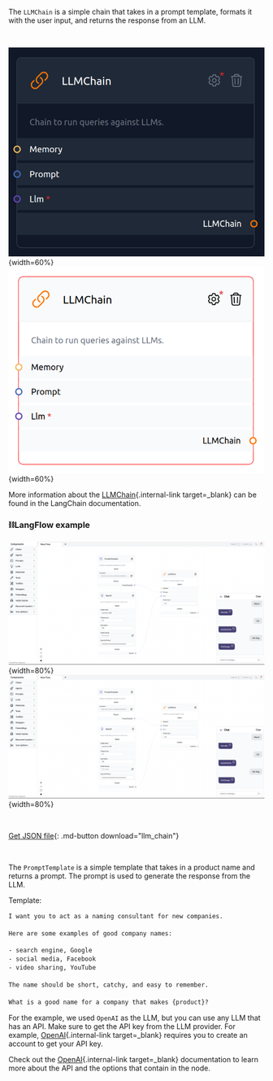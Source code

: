 The `LLMChain` is a simple chain that takes in a prompt template, formats it with the user input, and returns the response from an LLM.

<br>

![Description](img/single_node/guideline2.png#only-dark){width=60%}
![Description](img/single_node/guideline.png#only-light){width=60%}

More information about the [LLMChain](https://python.langchain.com/en/latest/modules/chains/generic/llm_chain.html){.internal-link target=_blank} can be found in the LangChain documentation.

### ⛓️LangFlow example

![Description](img/llm-chain.png#only-dark){width=80%}
![Description](img/llm-chain.png#only-light){width=80%}

<br>

[Get JSON file](data/llm_chain.json){: .md-button download="llm_chain"} 

<br>

The `PromptTemplate` is a simple template that takes in a product name and returns a prompt. The prompt is used to generate the response from the LLM.

Template:
    
``` txt
I want you to act as a naming consultant for new companies.

Here are some examples of good company names:

- search engine, Google
- social media, Facebook
- video sharing, YouTube

The name should be short, catchy, and easy to remember.

What is a good name for a company that makes {product}?
```

For the example, we used `OpenAI` as the LLM, but you can use any LLM that has an API. Make sure to get the API key from the LLM provider. For example, [OpenAI](https://platform.openai.com/){.internal-link target=_blank} requires you to create an account to get your API key.

Check out the [OpenAI](https://platform.openai.com/docs/introduction/overview){.internal-link target=_blank} documentation to learn more about the API and the options that contain in the node.